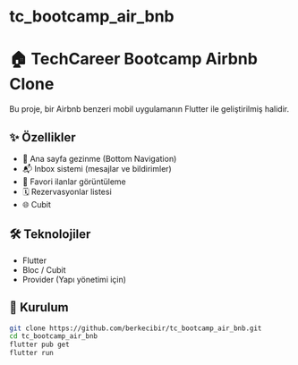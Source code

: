 # tc_bootcamp_air_bnb

# 🏠 TechCareer Bootcamp Airbnb Clone

Bu proje, bir Airbnb benzeri mobil uygulamanın Flutter ile geliştirilmiş halidir.
## ✨ Özellikler

- 🧭 Ana sayfa gezinme (Bottom Navigation)
- 📬 Inbox sistemi (mesajlar ve bildirimler)
- 🏡 Favori ilanlar görüntüleme
- 🗓️ Rezervasyonlar listesi
- 🌐 Cubit

## 🛠️ Teknolojiler

- Flutter
- Bloc / Cubit
- Provider (Yapı yönetimi için)

## 🔧 Kurulum

```bash
git clone https://github.com/berkecibir/tc_bootcamp_air_bnb.git
cd tc_bootcamp_air_bnb
flutter pub get
flutter run